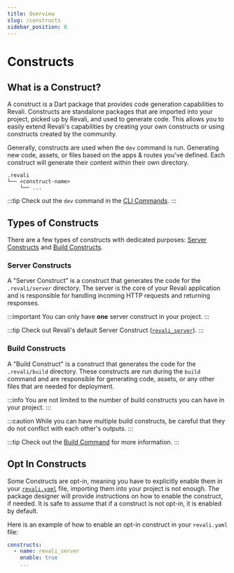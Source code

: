 ```yaml
---
title: Overview
slug: /constructs
sidebar_position: 0
---
```


# Constructs

## What is a Construct?

A construct is a Dart package that provides code generation capabilities to Revali. Constructs are standalone packages that are imported into your project, picked up by Revali, and used to generate code. This allows you to easily extend Revali's capabilities by creating your own constructs or using constructs created by the community.

Generally, constructs are used when the `dev` command is run. Generating new code, assets, or files based on the apps & routes you've defined. Each construct will generate their content within their own directory.

```tree
.revali
└── <construct-name>
    └── ...
```

:::tip
Check out the `dev` command in the [CLI Commands][dev-command].
:::

## Types of Constructs

There are a few types of constructs with dedicated purposes: [Server Constructs](#server-constructs) and [Build Constructs](#build-constructs).

### Server Constructs

A "Server Construct" is a construct that generates the code for the `.revali/server` directory. The server is the core of your Revali application and is responsible for handling incoming HTTP requests and returning responses.

:::important
You can only have **one** server construct in your project.
:::

:::tip
Check out Revali's default Server Construct ([`revali_server`][revali-server]).
:::

### Build Constructs

A "Build Construct" is a construct that generates the code for the `.revali/build` directory. These constructs are run during the `build` command and are responsible for generating code, assets, or any other files that are needed for deployment.

:::info
You are not limited to the number of build constructs you can have in your project.
:::

:::caution
While you can have multiple build constructs, be careful that they do not conflict with each other's outputs.
:::

:::tip
Check out the [Build Command][build-command] for more information.
:::

## Opt In Constructs

Some Constructs are opt-in, meaning you have to explicitly enable them in your [`revali.yaml`][revali-config] file, importing them into your project is not enough. The package designer will provide instructions on how to enable the construct, if needed. It is safe to assume that if a construct is not opt-in, it is enabled by default.

Here is an example of how to enable an opt-in construct in your `revali.yaml` file:

```yaml title="revali.yaml"
constructs:
  - name: revali_server
    enable: true
    ...
```

[dev-command]: ../revali/cli/dev.md
[build-command]: ../revali/cli/build.md
[revali-server]: ../constructs/revali_server/overview.md
[revali-config]: ../revali/revali-configuration/overview.md
